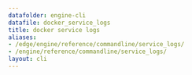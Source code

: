 ```yaml
---
datafolder: engine-cli
datafile: docker_service_logs
title: docker service logs
aliases:
- /edge/engine/reference/commandline/service_logs/
- /engine/reference/commandline/service_logs/
layout: cli
---
```


<!--
This page is automatically generated from Docker's source code. If you want to
suggest a change to the text that appears here, open a ticket or pull request
in the source repository on GitHub:

https://github.com/docker/cli
-->
